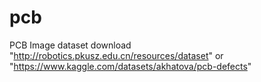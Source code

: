 # pcb

PCB Image dataset download "http://robotics.pkusz.edu.cn/resources/dataset" or "https://www.kaggle.com/datasets/akhatova/pcb-defects"
